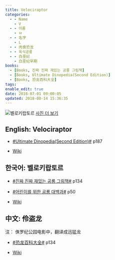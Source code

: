 ```yaml
---
title: Velociraptor
categories:
  - - Name
    - V
  - - 이름
    - ㅂ
  - - 名字
    - L
  - - 肉食恐龙
  - - 육식공룡
  - - 白垩纪
    - 白垩纪早期
books:
  - [Books, 진짜 진짜 재밌는 공룡 그림책]
  - [Books, Ultimate Dinopedia(Second Edition)]
  - [Books, 恐龙百科大全]
tags:
enable_edit: true
date: 2018-07-01 09:00:05
updated: 2018-08-14 15:36:35
---
```


![벨로키랍토르](https://upload.wikimedia.org/wikipedia/commons/thumb/5/55/Velociraptor_Restoration.png/440px-Velociraptor_Restoration.png)
[사진 더 보기](https://dinosaurpictures.org/Velociraptor-pictures)

## English: Velociraptor

- [#Ultimate Dinopedia(Second Edition)#](/books/p/86d06d1161eb1684c26079a0348b5931/) p187

- [Wiki](https://en.wikipedia.org/wiki/Velociraptor)

## 한국어: 벨로키랍토르

- [#진짜 진짜 재밌는 공룡 그림책#](/books/p/3289261dc4d846b8a02798617a63ad75/) p134
- [#어린이를 위한 공룡 대백과#](/books/p/f60f989c24559d39cb141e73aa0754c0/) p50

- [Wiki](https://ko.wikipedia.org/wiki/%EB%B2%A8%EB%A1%9C%ED%82%A4%EB%9E%8D%ED%86%A0%EB%A5%B4)

## 中文: 伶盗龙
注： 侏罗纪公园电影中，翻译成迅猛龙

- [#恐龙百科大全#](/books/p/6cd4e752e2119c63c607be6bb97d17aa/) p134

- [Wiki](https://zh.wikipedia.org/wiki/%E4%BC%B6%E7%9B%9C%E9%BE%8D%E5%B1%AC)
